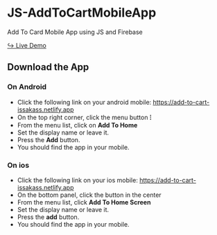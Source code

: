 # JS-AddToCartMobileApp
Add To Card Mobile App using JS and Firebase

<a href="https://issakass.github.io/JS-AddToCartMobileApp/">↪ Live Demo </a>

## Download the App
### On Android
- Click the following link on your android mobile: <a href="https://add-to-cart-issakass.netlify.app/">https://add-to-cart-issakass.netlify.app</a>
- On the top right corner, click the menu button <b>⁝</b>
- From the menu list, click on <b>Add To Home</b>
- Set the display name or leave it.
- Press the <b>Add</b> button.
- You should find the app in your mobile.

### On ios
- Click the following link on your ios mobile: <a href="https://add-to-cart-issakass.netlify.app/">https://add-to-cart-issakass.netlify.app</a>
- On the bottom panel, click the button in the center<b></b>
- From the menu list, click <b>Add To Home Screen</b>
- Set the display name or leave it.
- Press the <b>add</b> button.
- You should find the app in your mobile.
